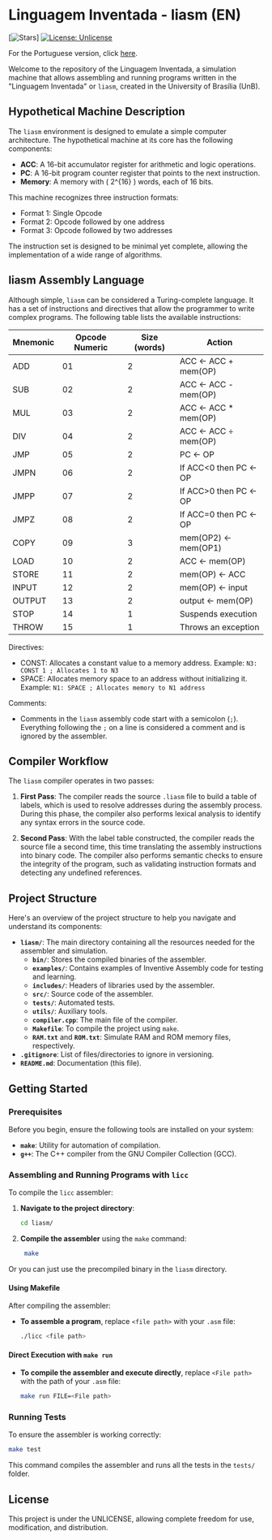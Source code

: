 # Linguagem Inventada - liasm (EN)

[![Stars](https://img.shields.io/github/stars/yantavares/liasm)]
[![License: Unlicense](https://img.shields.io/badge/license-Unlicense-blue.svg)](http://unlicense.org/)

For the Portuguese version, click [here](README_PTBR.md).

Welcome to the repository of the Linguagem Inventada, a simulation machine that allows assembling and running programs written in the "Linguagem Inventada" or `liasm`, created in the University of Brasília (UnB).

## Hypothetical Machine Description

The `liasm` environment is designed to emulate a simple computer architecture. The hypothetical machine at its core has the following components:

- **ACC**: A 16-bit accumulator register for arithmetic and logic operations.
- **PC**: A 16-bit program counter register that points to the next instruction.
- **Memory**: A memory with \( 2^{16} \) words, each of 16 bits.

This machine recognizes three instruction formats:

- Format 1: Single Opcode
- Format 2: Opcode followed by one address
- Format 3: Opcode followed by two addresses

The instruction set is designed to be minimal yet complete, allowing the implementation of a wide range of algorithms.

## liasm Assembly Language

Although simple, `liasm` can be considered a Turing-complete language. It has a set of instructions and directives that allow the programmer to write complex programs. The following table lists the available instructions:

| Mnemonic | Opcode Numeric | Size (words) | Action                 |
| -------- | -------------- | ------------ | ---------------------- |
| ADD      | 01             | 2            | ACC <- ACC + mem(OP)   |
| SUB      | 02             | 2            | ACC <- ACC - mem(OP)   |
| MUL      | 03             | 2            | ACC <- ACC \* mem(OP)  |
| DIV      | 04             | 2            | ACC <- ACC ÷ mem(OP)   |
| JMP      | 05             | 2            | PC <- OP               |
| JMPN     | 06             | 2            | If ACC<0 then PC <- OP |
| JMPP     | 07             | 2            | If ACC>0 then PC <- OP |
| JMPZ     | 08             | 2            | If ACC=0 then PC <- OP |
| COPY     | 09             | 3            | mem(OP2) <- mem(OP1)   |
| LOAD     | 10             | 2            | ACC <- mem(OP)         |
| STORE    | 11             | 2            | mem(OP) <- ACC         |
| INPUT    | 12             | 2            | mem(OP) <- input       |
| OUTPUT   | 13             | 2            | output <- mem(OP)      |
| STOP     | 14             | 1            | Suspends execution     |
| THROW    | 15             | 1            | Throws an exception    |

Directives:

- CONST: Allocates a constant value to a memory address.
  Example: `N3: CONST 1 ; Allocates 1 to N3`
- SPACE: Allocates memory space to an address without initializing it.
  Example: `N1: SPACE ; Allocates memory to N1 address`

Comments:

- Comments in the `liasm` assembly code start with a semicolon (`;`).
  Everything following the `;` on a line is considered a comment and is ignored by the assembler.

## Compiler Workflow

The `liasm` compiler operates in two passes:

1. **First Pass**: The compiler reads the source `.liasm` file to build a table of labels, which is used to resolve addresses during the assembly process. During this phase, the compiler also performs lexical analysis to identify any syntax errors in the source code.

2. **Second Pass**: With the label table constructed, the compiler reads the source file a second time, this time translating the assembly instructions into binary code. The compiler also performs semantic checks to ensure the integrity of the program, such as validating instruction formats and detecting any undefined references.

## Project Structure

Here's an overview of the project structure to help you navigate and understand its components:

- **`liasm/`**: The main directory containing all the resources needed for the assembler and simulation.
  - **`bin/`**: Stores the compiled binaries of the assembler.
  - **`examples/`**: Contains examples of Inventive Assembly code for testing and learning.
  - **`includes/`**: Headers of libraries used by the assembler.
  - **`src/`**: Source code of the assembler.
  - **`tests/`**: Automated tests.
  - **`utils/`**: Auxiliary tools.
  - **`compiler.cpp`**: The main file of the compiler.
  - **`Makefile`**: To compile the project using `make`.
  - **`RAM.txt`** and **`ROM.txt`**: Simulate RAM and ROM memory files, respectively.
- **`.gitignore`**: List of files/directories to ignore in versioning.
- **`README.md`**: Documentation (this file).

## Getting Started

### Prerequisites

Before you begin, ensure the following tools are installed on your system:

- **`make`**: Utility for automation of compilation.
- **`g++`**: The C++ compiler from the GNU Compiler Collection (GCC).

### Assembling and Running Programs with `licc`

To compile the `licc` assembler:

1. **Navigate to the project directory**:

   ```bash
   cd liasm/
   ```

2. **Compile the assembler** using the `make` command:

   ```bash
    make
   ```

Or you can just use the precompiled binary in the `liasm` directory.

#### Using Makefile

After compiling the assembler:

- **To assemble a program**, replace `<file path>` with your `.asm` file:

  ```bash
  ./licc <file path>
  ```

#### Direct Execution with `make run`

- **To compile the assembler and execute directly**, replace `<File path>` with the path of your `.asm` file:

  ```bash
  make run FILE=<File path>
  ```

### Running Tests

To ensure the assembler is working correctly:

```bash
make test
```

This command compiles the assembler and runs all the tests in the `tests/` folder.

## License

This project is under the UNLICENSE, allowing complete freedom for use, modification, and distribution.
